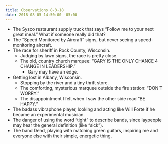 ```yaml
---
title: Observations 8-3-18
date: 2018-08-05 14:50:00 -05:00
---
```


- The Sysco restaurant supply truck that says “Follow me to your next great meal.” What if someone really did that?
- The “Speed Monitored by Aircraft” signs, but never seeing a speed-monitoring aircraft.
- The race for sheriff in Rock County, Wisconsin.
	- Judging by lawn signs, the race is pretty close.
	- The old, country church marquee: “GARY IS THE ONLY CHANCE 4 CHANGE IN LEADERSHIP.”
		- Gary may have an edge.
- Getting lost in Albany, Wisconsin.
	- Stopping by the river and a tiny thrift store.
	- The comforting, mysterious marquee outside the fire station: “DON’T WORRY.”
	- The disappointment I felt when I saw the other side read “BE HAPPY.”
- The badass vibraphone player, looking and acting like Will Forte if he became an experimental musician.
- The danger of using the word “tight” to describe bands, since laypeople may hear the general definition (like “sick”).
- The band Dehd, playing with matching green guitars, inspiring me and everyone else with their simple, energetic thing.